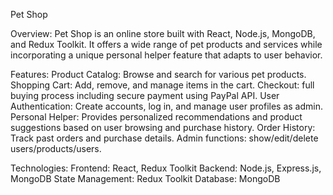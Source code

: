 Pet Shop

Overview: 
Pet Shop is an online store built with React, Node.js, MongoDB, and Redux Toolkit. It offers a wide range of pet products and services while incorporating a unique personal helper feature that adapts to user behavior.

Features:
Product Catalog: Browse and search for various pet products. 
Shopping Cart: Add, remove, and manage items in the cart. 
Checkout: full buying process including secure payment using PayPal API. 
User Authentication: Create accounts, log in, and manage user profiles as admin. 
Personal Helper: Provides personalized recommendations and product suggestions based on user browsing and purchase history. Order History: Track past orders and purchase details.
Admin functions: show/edit/delete users/products/users. 

Technologies: 
Frontend: React, Redux Toolkit
Backend: Node.js, Express.js, MongoDB
State Management: Redux Toolkit
Database: MongoDB
